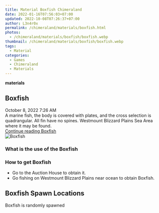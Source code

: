 ```yaml
---
title: Material Boxfish Chimeraland
date: 2022-01-16T07:56:03+07:00
updated: 2022-10-08T07:26:37+07:00
author: L3n4r0x
permalink: /chimeraland/materials/boxfish.html
photos:
  - /chimeraland/materials/boxfish/boxfish.webp
thumbnail: /chimeraland/materials/boxfish/boxfish.webp
tags:
  - Material
categories:
  - Games
  - Chimeraland
  - Materials
---
```


<section id="bootstrap-wrapper">
  <link
    rel="stylesheet"
    href="https://rawcdn.githack.com/dimaslanjaka/Web-Manajemen/bb6505ea081a75a7c845f65fb9d939276931c82f/css/bootstrap-4.5-wrapper.css"
  />
  <div
    class="row g-0 border rounded overflow-hidden flex-md-row mb-4 shadow-sm position-relative bg-light text-dark"
  >
    <div class="col p-4 d-flex flex-column position-static">
      <strong class="d-inline-block mb-2 text-success">materials</strong>
      <h2 class="mb-0">Boxfish</h2>
      <div class="mb-1 text-muted">October 8, 2022 7:26 AM</div>
      <div class="mb-2 border p-1">
        A marine fish, the body is covered with plates, and the cross selection
        is quadrangular. All fin have no spines. Westmount Blizzard Plains Sea
        Area where it may be found.
      </div>
      <a
        href="/chimeraland/materials/boxfish.html"
        class="stretched-link d-none"
        >Continue reading Boxfish</a
      >
    </div>
    <div class="col-auto d-none d-lg-block">
      <img src="/chimeraland/materials/boxfish/boxfish.webp" alt="Boxfish" />
    </div>
  </div>
  <div class="row bg-light text-dark">
    <div class="col-lg-6 col-12 mb-2">
      <div class="card">
        <div class="card-body">
          <h3 class="card-title">What is the use of the Boxfish</h3>
          <div class="card-text"><ul></ul></div>
        </div>
      </div>
    </div>
    <div class="col-lg-6 col-12 mb-2">
      <div class="card">
        <div class="card-body">
          <h3 class="card-title">How to get Boxfish</h3>
          <div class="card-text">
            <ul>
              <li>Go to the Auction House to obtain it.</li>
              <li>
                Go fishing on Westmount Blizzard Plains near ocean to obtain
                Boxfish.
              </li>
            </ul>
          </div>
        </div>
      </div>
    </div>
    <div class="col-12 mb-2">
      <h2>Boxfish Spawn Locations</h2>
      <p>Boxfish is randomly spawned</p>
    </div>
  </div>
</section>